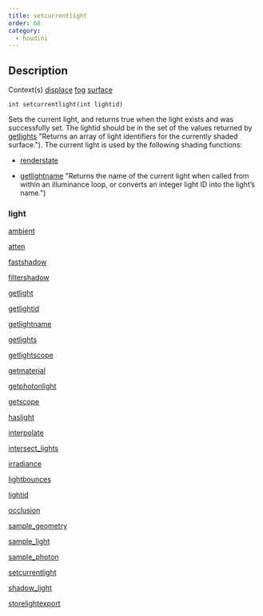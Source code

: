 ```yaml
---
title: setcurrentlight
order: 68
category:
  - houdini
---
```


## Description

Context(s) [displace](../contexts/displace.html) [
fog](../contexts/fog.html) [surface](../contexts/surface.html)

`int setcurrentlight(int lightid)`

Sets the current light, and returns true when the light exists and was
successfully set. The lightid should be in the set of the values returned by
[getlights](getlights.html) "Returns an array of light identifiers for the
currently shaded surface."). The current light is used by the following
shading functions:

- [renderstate](renderstate.html "Queries the renderer for a named property.")

- [getlightname](getlightname.html) "Returns the name of the current light when called from within an illuminance loop, or converts an integer light ID into the light’s name.")

### light

[ambient](ambient.html)

[atten](atten.html)

[fastshadow](fastshadow.html)

[filtershadow](filtershadow.html)

[getlight](getlight.html)

[getlightid](getlightid.html)

[getlightname](getlightname.html)

[getlights](getlights.html)

[getlightscope](getlightscope.html)

[getmaterial](getmaterial.html)

[getphotonlight](getphotonlight.html)

[getscope](getscope.html)

[haslight](haslight.html)

[interpolate](interpolate.html)

[intersect_lights](intersect_lights.html)

[irradiance](irradiance.html)

[lightbounces](lightbounces.html)

[lightid](lightid.html)

[occlusion](occlusion.html)

[sample_geometry](sample_geometry.html)

[sample_light](sample_light.html)

[sample_photon](sample_photon.html)

[setcurrentlight](setcurrentlight.html)

[shadow_light](shadow_light.html)

[storelightexport](storelightexport.html)
